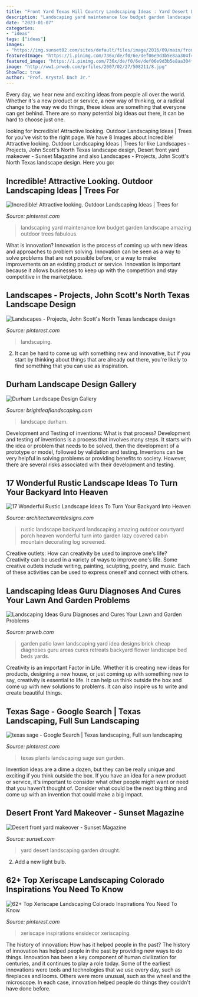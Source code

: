 ```yaml
---
title: "Front Yard Texas Hill Country Landscaping Ideas : Yard Desert Landscaping Garden Drought"
description: "Landscaping yard maintenance low budget garden landscape amazing outdoor trees fabulous"
date: "2023-01-07"
categories:
- "ideas"
tags: ["ideas"]
images:
- "https://img.sunset02.com/sites/default/files/image/2016/09/main/front-yard-after-0410.jpg"
featuredImage: "https://i.pinimg.com/736x/de/f0/6e/def06e9d3b5e8aa304f4bd284946acfa.jpg"
featured_image: "https://i.pinimg.com/736x/de/f0/6e/def06e9d3b5e8aa304f4bd284946acfa.jpg"
image: "http://ww1.prweb.com/prfiles/2007/02/27/508211/8.jpg"
ShowToc: true
author: "Prof. Krystal Dach Jr."
---
```



Every day, we hear new and exciting ideas from people all over the world. Whether it's a new product or service, a new way of thinking, or a radical change to the way we do things, these ideas are something that everyone can get behind. There are so many potential big ideas out there, it can be hard to choose just one.

	

		
looking for Incredible! Attractive looking. Outdoor Landscaping Ideas | Trees for you've visit to the right page. We have 8 Images about Incredible! Attractive looking. Outdoor Landscaping Ideas | Trees for like Landscapes - Projects, John Scott&#039;s North Texas landscape design, Desert front yard makeover - Sunset Magazine and also Landscapes - Projects, John Scott&#039;s North Texas landscape design. Here you go:
		
    
## Incredible! Attractive Looking. Outdoor Landscaping Ideas | Trees For

<img loading=lazy src="https://i.pinimg.com/736x/9c/30/eb/9c30ebee90a77ed10632dd40610c16f8.jpg" onerror="this.onerror=null;this.src='https://tse4.mm.bing.net/th?id=OIP.g7lvnwhTbG183rm61NYfBAHaJ3&amp;pid=15.1';" alt="Incredible! Attractive looking. Outdoor Landscaping Ideas | Trees for">

_Source: pinterest.com_

>landscaping yard maintenance low budget garden landscape amazing outdoor trees fabulous. 

	

What is innovation?
Innovation is the process of coming up with new ideas and approaches to problem solving. Innovation can be seen as a way to solve problems that are not possible before, or a way to make improvements on an existing product or service. Innovation is important because it allows businesses to keep up with the competition and stay competitive in the marketplace.

    
## Landscapes - Projects, John Scott&#039;s North Texas Landscape Design

<img loading=lazy src="https://i.pinimg.com/736x/39/bd/d2/39bdd22da2e8fedc6425cc2fdecee55e.jpg" onerror="this.onerror=null;this.src='https://tse1.mm.bing.net/th?id=OIP.B7XQMN_aIZgfxmfXvhkANAAAAA&amp;pid=15.1';" alt="Landscapes - Projects, John Scott&#039;s North Texas landscape design">

_Source: pinterest.com_

>landscaping. 

	

2. It can be hard to come up with something new and innovative, but if you start by thinking about things that are already out there, you're likely to find something that you can use as inspiration. 

    
## Durham Landscape Design Gallery

<img loading=lazy src="https://www.brightleaflandscaping.com/wp-content/uploads/2015/04/P1290298.jpg" onerror="this.onerror=null;this.src='https://tse3.mm.bing.net/th?id=OIP.jpexNg6FAGTuc0WL-GnLGgHaFj&amp;pid=15.1';" alt="Durham Landscape Design Gallery">

_Source: brightleaflandscaping.com_

>landscape durham. 

	

Development and Testing of inventions: What is that process?
Development and testing of inventions is a process that involves many steps. It starts with the idea or problem that needs to be solved, then the development of a prototype or model, followed by validation and testing. Inventions can be very helpful in solving problems or providing benefits to society. However, there are several risks associated with their development and testing.

    
## 17 Wonderful Rustic Landscape Ideas To Turn Your Backyard Into Heaven

<img loading=lazy src="http://www.architectureartdesigns.com/wp-content/uploads/2015/11/17-Wonderful-Rustic-Landscape-Ideas-To-Turn-Your-Backyard-Into-Heaven-5-630x467.jpg" onerror="this.onerror=null;this.src='https://tse3.mm.bing.net/th?id=OIP.Vjw38flAFqwxMDQ3gnZdVAHaFf&amp;pid=15.1';" alt="17 Wonderful Rustic Landscape Ideas To Turn Your Backyard Into Heaven">

_Source: architectureartdesigns.com_

>rustic landscape backyard landscaping amazing outdoor courtyard porch heaven wonderful turn into garden lazy covered cabin mountain decorating log screened. 

	

Creative outlets: How can creativity be used to improve one's life?
Creativity can be used in a variety of ways to improve one's life. Some creative outlets include writing, painting, sculpting, poetry, and music. Each of these activities can be used to express oneself and connect with others.

    
## Landscaping Ideas Guru Diagnoses And Cures Your Lawn And Garden Problems

<img loading=lazy src="http://ww1.prweb.com/prfiles/2007/02/27/508211/8.jpg" onerror="this.onerror=null;this.src='https://tse1.mm.bing.net/th?id=OIP.sd77-muW_3vmEaLjKUxZvgHaFS&amp;pid=15.1';" alt="Landscaping Ideas Guru Diagnoses and Cures Your Lawn and Garden Problems">

_Source: prweb.com_

>garden patio lawn landscaping yard idea designs brick cheap diagnoses guru areas cures retreats backyard flower landscape bed beds yards. 

	

Creativity is an important Factor in Life. Whether it is creating new ideas for products, designing a new house, or just coming up with something new to say, creativity is essential to life. It can help us think outside the box and come up with new solutions to problems. It can also inspire us to write and create beautiful things.

    
## Texas Sage - Google Search | Texas Landscaping, Full Sun Landscaping

<img loading=lazy src="https://i.pinimg.com/736x/3e/9d/ee/3e9dee490bc57ca327b361f9ffd82cf7--xeriscape-plants-garden-plants.jpg" onerror="this.onerror=null;this.src='https://tse4.mm.bing.net/th?id=OIP.Lwb3O2BIIp823ozEorvNBgHaFj&amp;pid=15.1';" alt="texas sage - Google Search | Texas landscaping, Full sun landscaping">

_Source: pinterest.com_

>texas plants landscaping sage sun garden. 

	

Invention ideas are a dime a dozen, but they can be really unique and exciting if you think outside the box. If you have an idea for a new product or service, it's important to consider what other people might want or need that you haven't thought of. Consider what could be the next big thing and come up with an invention that could make a big impact.

    
## Desert Front Yard Makeover - Sunset Magazine

<img loading=lazy src="https://img.sunset02.com/sites/default/files/image/2016/09/main/front-yard-after-0410.jpg" onerror="this.onerror=null;this.src='https://tse4.mm.bing.net/th?id=OIP.3jjGXLBQb6JvmQOedVMZYAHaFj&amp;pid=15.1';" alt="Desert front yard makeover - Sunset Magazine">

_Source: sunset.com_

>yard desert landscaping garden drought. 

	

2. Add a new light bulb. 

    
## 62+ Top Xeriscape Landscaping Colorado Inspirations You Need To Know

<img loading=lazy src="https://i.pinimg.com/736x/de/f0/6e/def06e9d3b5e8aa304f4bd284946acfa.jpg" onerror="this.onerror=null;this.src='https://tse1.mm.bing.net/th?id=OIP.9GAoR8Fz4CgXzNVfLI3JJAHaFj&amp;pid=15.1';" alt="62+ Top Xeriscape Landscaping Colorado Inspirations You Need To Know">

_Source: pinterest.com_

>xeriscape inspirations ensidecor xeriscaping. 

	

The history of innovation: How has it helped people in the past?
The history of innovation has helped people in the past by providing new ways to do things. Innovation has been a key component of human civilization for centuries, and it continues to play a role today. Some of the earliest innovations were tools and technologies that we use every day, such as fireplaces and looms. Others were more unusual, such as the wheel and the microscope. In each case, innovation helped people do things they couldn't have done before.

